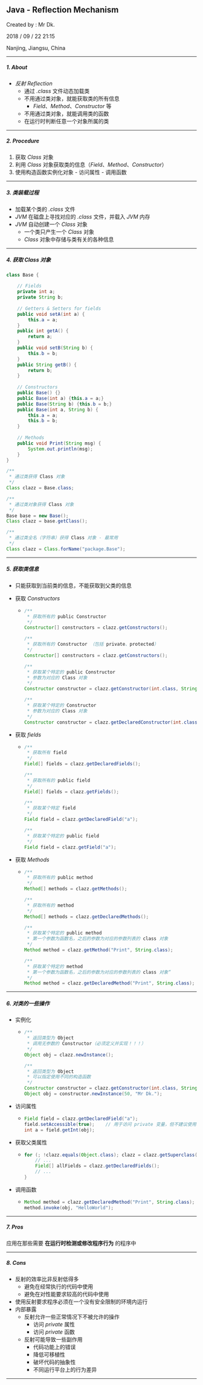 ## Java - Reflection Mechanism

Created by : Mr Dk.

2018 / 09 / 22 21:15

Nanjing, Jiangsu, China

---

##### 1. About

* _反射 Reflection_
  * 通过 _.class_ 文件动态加载类
  * 不用通过类对象，就能获取类的所有信息
    * _Field_、_Method_、_Constructor_ 等
  * 不用通过类对象，就能调用类的函数
  * 在运行时判断任意一个对象所属的类

---

##### 2. Procedure

1. 获取 _Class_ 对象
2. 利用 _Class_ 对象获取类的信息（_Field_、_Method_、_Constructor_）
3. 使用构造函数实例化对象 - 访问属性 - 调用函数

---

##### 3. 类装载过程

* 加载某个类的 _.class_ 文件
* _JVM_ 在磁盘上寻找对应的 _.class_ 文件，并载入 _JVM_ 内存
* _JVM_ 自动创建一个 _Class_ 对象
  * 一个类只产生一个 _Class_ 对象
  * _Class_ 对象中存储与类有关的各种信息

---

##### 4. 获取 _Class_ 对象

```java
class Base {
    
    // Fields
    private int a;
    private String b;
    
    // Getters & Setters for fields
    public void setA(int a) {
        this.a = a;
    }
    public int getA() {
        return a;
    }
    public void setB(String b) {
        this.b = b;
    }
    public String getB() {
        return b;
    }
    
    // Constructors
    public Base() {}
    public Base(int a) {this.a = a;}
    public Base(String b) {this.b = b;}
    public Base(int a, String b) {
        this.a = a;
        this.b = b;
    }
    
    // Methods
    public void Print(String msg) {
        System.out.println(msg);
    }
}
```

```java
/**
 * 通过类获得 Class 对象
 */
Class clazz = Base.class;

/**
 * 通过类对象获得 Class 对象
 */
Base base = new Base();
Class clazz = base.getClass();

/**
 * 通过类全名（字符串）获得 Class 对象 - 最常用
 */
Class clazz = Class.forName("package.Base");
```

---

##### 5. 获取类信息

* 只能获取到当前类的信息，不能获取到父类的信息

* 获取 _Constructors_

  * ```java
    /**
     * 获取所有的 public Constructor
     */
    Constructor[] constructors = clazz.getConstructors();
    
    /**
     * 获取所有的 Constructor （包括 private、protected）
     */
    Constructor[] constructors = clazz.getConstructors();
    
    /**
     * 获取某个特定的 public Constructor
     * 参数为对应的 Class 对象
     */
    Constructor constructor = clazz.getConstructor(int.class, String.class);
    
    /**
     * 获取某个特定的 Constructor
     * 参数为对应的 Class 对象
     */
    Constructor constructor = clazz.getDeclaredConstructor(int.class, String.class);
    ```

* 获取 _fields_

  * ```java
    /**
     * 获取所有 field
     */
    Field[] fields = clazz.getDeclaredFields();
    
    /**
     * 获取所有的 public field
     */
    Field[] fields = clazz.getFields();
    
    /**
     * 获取某个特定 field
     */
    Field field = clazz.getDeclaredField("a");
    
    /**
     * 获取某个特定的 public field
     */
    Field field = clazz.getField("a");
    ```

* 获取 _Methods_

  * ```java
    /**
     * 获取所有的 public method
     */
    Method[] methods = clazz.getMethods();
    
    /**
     * 获取所有的 method
     */
    Method[] methods = clazz.getDeclaredMethods();
    
    /**
     * 获取某个特定的 public method
     * 第一个参数为函数名，之后的参数为对应的参数列表的 class 对象
     */
    Method method = clazz.getMethod("Print", String.class);
    
    /**
     * 获取某个特定的 method
     * 第一个参数为函数名，之后的参数为对应的参数列表的 class 对象“
     */
    Method method = clazz.getDeclaredMethod("Print", String.class);
    ```

---

##### 6. 对类的一些操作

* 实例化

  * ```java
    /**
     * 返回类型为 Object
     * 调用无参数的 Constructor（必须定义并实现！！！）
     */
    Object obj = clazz.newInstance();
    
    /**
     * 返回类型为 Object
     * 可以指定使用不同的构造函数
     */
    Constructor constructor = clazz.getConstructor(int.class, String.class);
    Object obj = constructor.newInstance(50, "Mr Dk.");
    ```

* 访问属性

  * ```java
    Field field = clazz.getDeclaredField("a");
    field.setAccessible(true);    // 用于访问 private 变量，但不建议使用
    int a = field.getInt(obj);
    ```

* 获取父类属性

  * ```java
    for (; !clazz.equals(Object.class); clazz = clazz.getSuperclass()) {
        // ...
        Field[] allFields = clazz.getDeclaredFields();
        // ...
    }
    ```

* 调用函数

  * ```java
    Method method = clazz.getDeclaredMethod("Print", String.class);
    method.invoke(obj, "HelloWorld");
    ```

---

##### 7. Pros

应用在那些需要 __在运行时检测或修改程序行为__ 的程序中

---

##### 8. Cons

* 反射的效率比非反射低得多
  * 避免在经常执行的代码中使用
  * 避免在对性能要求较高的代码中使用
* 使用反射要求程序必须在一个没有安全限制的环境内运行
* 内部暴露
  * 反射允许一些正常情况下不被允许的操作
    * 访问 _private_ 属性
    * 访问 _private_ 函数
  * 反射可能导致一些副作用
    * 代码功能上的错误
    * 降低可移植性
    * 破坏代码的抽象性
    * 不同运行平台上的行为差异

---

